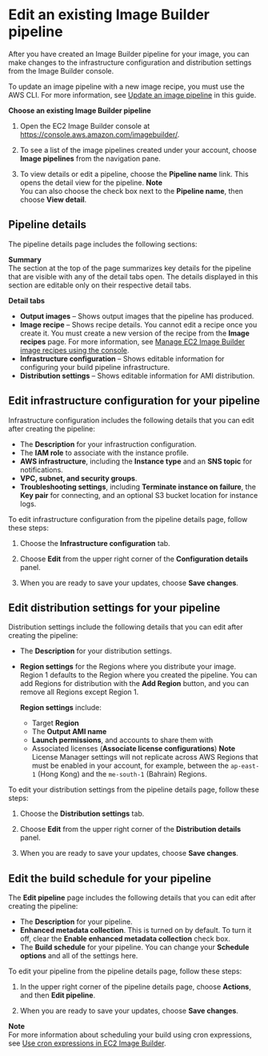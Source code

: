 # Edit an existing Image Builder pipeline<a name="image-builder-configuration-details"></a>

After you have created an Image Builder pipeline for your image, you can make changes to the infrastructure configuration and distribution settings from the Image Builder console\.

To update an image pipeline with a new image recipe, you must use the AWS CLI\. For more information, see [Update an image pipeline](managing-image-builder-cli.md#image-builder-cli-update-image-pipeline) in this guide\.

**Choose an existing Image Builder pipeline**

1. Open the EC2 Image Builder console at [https://console\.aws\.amazon\.com/imagebuilder/](https://console.aws.amazon.com/imagebuilder/)\.

1. To see a list of the image pipelines created under your account, choose **Image pipelines** from the navigation pane\.

1. To view details or edit a pipeline, choose the **Pipeline name** link\. This opens the detail view for the pipeline\.
**Note**  
You can also choose the check box next to the **Pipeline name**, then choose **View detail**\.

## Pipeline details<a name="pipelines-view-details"></a>

The pipeline details page includes the following sections:

****Summary****  
The section at the top of the page summarizes key details for the pipeline that are visible with any of the detail tabs open\. The details displayed in this section are editable only on their respective detail tabs\.

**Detail tabs**
+ **Output images** – Shows output images that the pipeline has produced\.
+ **Image recipe** – Shows recipe details\. You cannot edit a recipe once you create it\. You must create a new version of the recipe from the **Image recipes** page\. For more information, see [Manage EC2 Image Builder image recipes using the console](image-builder-recipes.md)\.
+ **Infrastructure configuration** – Shows editable information for configuring your build pipeline infrastructure\.
+ **Distribution settings** – Shows editable information for AMI distribution\.

## Edit infrastructure configuration for your pipeline<a name="pipelines-edit-infra-config"></a>

Infrastructure configuration includes the following details that you can edit after creating the pipeline:
+ The **Description** for your infrastruction configuration\.
+ The **IAM role** to associate with the instance profile\.
+ **AWS infrastructure**, including the **Instance type** and an **SNS topic** for notifications\.
+ **VPC, subnet, and security groups**\.
+ **Troubleshooting settings**, including **Terminate instance on failure**, the **Key pair** for connecting, and an optional S3 bucket location for instance logs\.

To edit infrastructure configuration from the pipeline details page, follow these steps:

1. Choose the **Infrastructure configuration** tab\.

1. Choose **Edit** from the upper right corner of the **Configuration details** panel\.

1. When you are ready to save your updates, choose **Save changes**\.

## Edit distribution settings for your pipeline<a name="pipelines-edit-dist-settings"></a>

Distribution settings include the following details that you can edit after creating the pipeline:
+ The **Description** for your distribution settings\.
+ **Region settings** for the Regions where you distribute your image\. Region 1 defaults to the Region where you created the pipeline\. You can add Regions for distribution with the **Add Region** button, and you can remove all Regions except Region 1\.

  **Region settings** include:
  + Target **Region**
  + The **Output AMI name**
  + **Launch permissions**, and accounts to share them with
  + Associated licenses \(**Associate license configurations**\)
**Note**  
License Manager settings will not replicate across AWS Regions that must be enabled in your account, for example, between the `ap-east-1` \(Hong Kong\) and the `me-south-1` \(Bahrain\) Regions\. 

To edit your distribution settings from the pipeline details page, follow these steps:

1. Choose the **Distribution settings** tab\.

1. Choose **Edit** from the upper right corner of the **Distribution details** panel\.

1. When you are ready to save your updates, choose **Save changes**\.

## Edit the build schedule for your pipeline<a name="pipelines-edit-build-schedule"></a>

The **Edit pipeline** page includes the following details that you can edit after creating the pipeline:
+ The **Description** for your pipeline\.
+ **Enhanced metadata collection**\. This is turned on by default\. To turn it off, clear the **Enable enhanced metadata collection** check box\.
+ The **Build schedule** for your pipeline\. You can change your **Schedule options** and all of the settings here\.

To edit your pipeline from the pipeline details page, follow these steps:

1. In the upper right corner of the pipeline details page, choose **Actions**, and then **Edit pipeline**\.

1. When you are ready to save your updates, choose **Save changes**\.

**Note**  
For more information about scheduling your build using cron expressions, see [Use cron expressions in EC2 Image Builder](image-builder-cron.md)\.